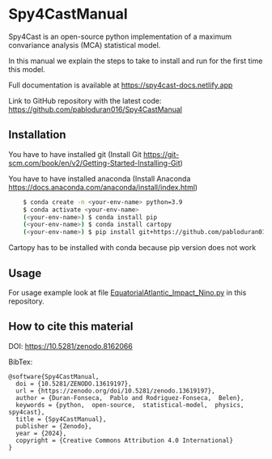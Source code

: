 # Spy4CastManual

Spy4Cast is an open-source python implementation of a 
maximum convariance analysis (MCA) statistical model.

In this manual we explain the steps to take to install 
and run for the first time this model.

Full documentation is available at https://spy4cast-docs.netlify.app

Link to GitHub repository with the latest code: https://github.com/pabloduran016/Spy4CastManual

## Installation

You have to have installed git (Install Git https://git-scm.com/book/en/v2/Getting-Started-Installing-Git)

You have to have installed anaconda (Install Anaconda https://docs.anaconda.com/anaconda/install/index.html)

```bash
    $ conda create -n <your-env-name> python=3.9
    $ conda activate <your-env-name>
    (<your-env-name>) $ conda install pip
    (<your-env-name>) $ conda install cartopy
    (<your-env-name>) $ pip install git+https://github.com/pabloduran016/Spy4Cast
```

Cartopy has to be installed with conda because pip version does not work

## Usage

For usage example look at file [EquatorialAtlantic_Impact_Nino.py](EquatorialAtlantic_Impact_Nino.py) in this repository.

## How to cite this material

DOI: https://10.5281/zenodo.8162066

BibTex:
```
@software{Spy4CastManual,
  doi = {10.5281/ZENODO.13619197},
  url = {https://zenodo.org/doi/10.5281/zenodo.13619197},
  author = {Duran-Fonseca,  Pablo and Rodriguez-Fonseca,  Belen},
  keywords = {python,  open-source,  statistical-model,  physics,  spy4cast},
  title = {Spy4CastManual},
  publisher = {Zenodo},
  year = {2024},
  copyright = {Creative Commons Attribution 4.0 International}
}
```
